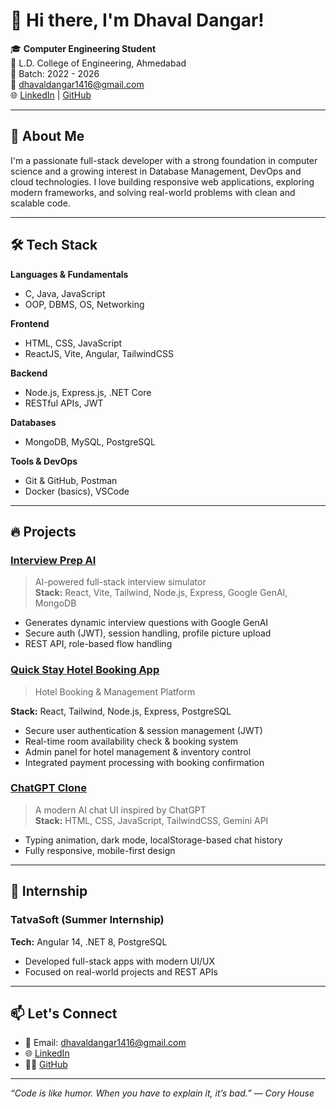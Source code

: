 # 👋 Hi there, I'm Dhaval Dangar!

🎓 **Computer Engineering Student**  
📍 L.D. College of Engineering, Ahmedabad  
📅 Batch: 2022 - 2026  
📧 dhavaldangar1416@gmail.com   
🌐 [LinkedIn](https://www.linkedin.com/in/dhaval-dangar-6793a1257) | [GitHub](https://github.com/dhaval4133)

---

## 🚀 About Me

I'm a passionate full-stack developer with a strong foundation in computer science and a growing interest in Database Management, DevOps and cloud technologies. I love building responsive web applications, exploring modern frameworks, and solving real-world problems with clean and scalable code.

---

## 🛠️ Tech Stack

**Languages & Fundamentals**
- C, Java, JavaScript  
- OOP, DBMS, OS, Networking

**Frontend**
- HTML, CSS, JavaScript  
- ReactJS, Vite, Angular, TailwindCSS

**Backend**
- Node.js, Express.js, .NET Core  
- RESTful APIs, JWT

**Databases**
- MongoDB, MySQL, PostgreSQL

**Tools & DevOps**
- Git & GitHub, Postman  
- Docker (basics), VSCode  

---

## 🔥 Projects

### [Interview Prep AI](https://github.com/dhaval4133/InterviewPrepAI)
> AI-powered full-stack interview simulator  
**Stack:** React, Vite, Tailwind, Node.js, Express, Google GenAI, MongoDB  
- Generates dynamic interview questions with Google GenAI  
- Secure auth (JWT), session handling, profile picture upload  
- REST API, role-based flow handling

### [Quick Stay Hotel Booking App](https://github.com/dhaval4133/Hotel-Booking.git)
> Hotel Booking & Management Platform
> 
**Stack:** React, Tailwind, Node.js, Express, PostgreSQL
- Secure user authentication & session management (JWT)
- Real-time room availability check & booking system
- Admin panel for hotel management & inventory control
- Integrated payment processing with booking confirmation


### [ChatGPT Clone](https://github.com/dhaval4133/Chatgpt-Clone)
> A modern AI chat UI inspired by ChatGPT  
**Stack:** HTML, CSS, JavaScript, TailwindCSS, Gemini API  
- Typing animation, dark mode, localStorage-based chat history  
- Fully responsive, mobile-first design

---

## 💼 Internship

### TatvaSoft (Summer Internship)
**Tech:** Angular 14, .NET 8, PostgreSQL  
- Developed full-stack apps with modern UI/UX  
- Focused on real-world projects and REST APIs

---


## 📫 Let's Connect

- 📧 Email: dhavaldangar1416@gmail.com  
- 🌐 [LinkedIn](https://www.linkedin.com/in/dhaval-dangar-6793a1257)  
- 🧑‍💻 [GitHub](https://github.com/dhaval4133)

---

_“Code is like humor. When you have to explain it, it’s bad.” — Cory House_

